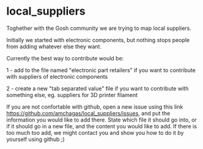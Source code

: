 # local_suppliers
Toghether with the Gosh community we are trying to map local suppliers.

Initially we started with electronic components, but nothing stops people from adding whatever else they want. 

Currently the best way to contribute would be:

1 - add to the file named "electronic part retailers" if you want to contribute with suppliers of electronic components

2 - create a new "tab separated value" file if you want to contribute with something else, eg. suppliers for 3D printer filament

If you are not confortable with github, open a new issue using this link https://github.com/amchagas/local_suppliers/issues, and put the information you would like to add there. State which file it should go into, or if it should go in a new file, and the content you would like to add. If there is too much too add, we might contact you and show you how to do it by yourself using github ;)


